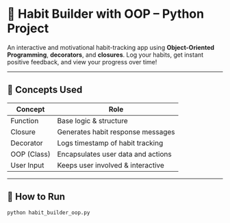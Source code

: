 # 🌱 Habit Builder with OOP – Python Project

An interactive and motivational habit-tracking app using **Object-Oriented Programming**, **decorators**, and **closures**. Log your habits, get instant positive feedback, and view your progress over time!

---

## 🧠 Concepts Used

| Concept     | Role |
|-------------|------|
| Function    | Base logic & structure |
| Closure     | Generates habit response messages |
| Decorator   | Logs timestamp of habit tracking |
| OOP (Class) | Encapsulates user data and actions |
| User Input  | Keeps user involved & interactive |

---

## 🚀 How to Run

```bash
python habit_builder_oop.py
